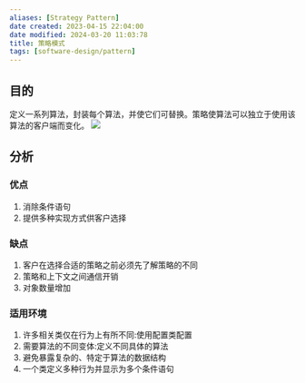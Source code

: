 ```yaml
---
aliases: [Strategy Pattern]
date created: 2023-04-15 22:04:00
date modified: 2024-03-20 11:03:78
title: 策略模式
tags: [software-design/pattern]
---
```

## 目的

定义一系列算法，封装每个算法，并使它们可替换。策略使算法可以独立于使用该算法的客户端而变化。
![](https://spricoder.oss-cn-shanghai.aliyuncs.com/2021-Software-System-Design/img/lec02/21.png)

## 分析

### 优点
1. 消除条件语句  
2. 提供多种实现方式供客户选择

### 缺点
1. 客户在选择合适的策略之前必须先了解策略的不同
2. 策略和上下文之间通信开销
3. 对象数量增加

### 适用环境
1.  许多相关类仅在行为上有所不同:使用配置类配置
2.  需要算法的不同变体:定义不同具体的算法
3.  避免暴露复杂的、特定于算法的数据结构
4. 一个类定义多种行为并显示为多个条件语句